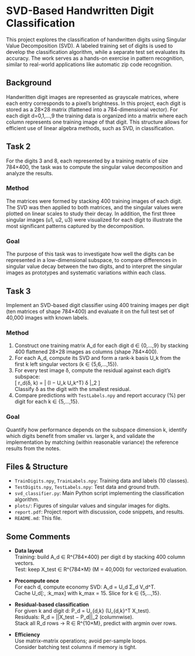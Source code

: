 # SVD-Based Handwritten Digit Classification

This project explores the classification of handwritten digits using Singular Value Decomposition (SVD). A labeled training set of digits is used to develop the classification algorithm, while a separate test set evaluates its accuracy. The work serves as a hands-on exercise in pattern recognition, similar to real-world applications like automatic zip code recognition.

## Background
Handwritten digit images are represented as grayscale matrices, where each entry corresponds to a pixel’s brightness. In this project, each digit is stored as a 28×28 matrix (flattened into a 784-dimensional vector). For each digit d=0,1,…,9 the training data is organized into a matrix where each column represents one training image of that digit. This structure allows for efficient use of linear algebra methods, such as SVD, in classification.

## Task 2
For the digits 3 and 8, each represented by a training matrix of size 784×400, the task was to compute the singular value decomposition and analyze the results.

### Method
The matrices were formed by stacking 400 training images of each digit. The SVD was then applied to both matrices, and the singular values were plotted on linear scales to study their decay. In addition, the first three singular images (u1, u2, u3) were visualized for each digit to illustrate the most significant patterns captured by the decomposition.

### Goal
The purpose of this task was to investigate how well the digits can be represented in a low-dimensional subspace, to compare differences in singular value decay between the two digits, and to interpret the singular images as prototypes and systematic variations within each class.

## Task 3
Implement an SVD-based digit classifier using 400 training images per digit (ten matrices of shape 784×400) and evaluate it on the full test set of 40,000 images with known labels.

### Method
1. Construct one training matrix A_d for each digit d ∈ {0,…,9} by stacking 400 flattened 28×28 images as columns (shape 784×400).  
2. For each A_d, compute its SVD and form a rank-k basis U_k from the first k left singular vectors (k ∈ {5,6,…,15}).  
3. For every test image δ, compute the residual against each digit’s subspace:  
   \[
   r_d(δ, k) = \| (I − U_k U_k^T) δ \|_2
   \]  
   Classify δ as the digit with the smallest residual.  
4. Compare predictions with `TestLabels.npy` and report accuracy (%) per digit for each k ∈ {5,…,15}.  

### Goal
Quantify how performance depends on the subspace dimension k, identify which digits benefit from smaller vs. larger k, and validate the implementation by matching (within reasonable variance) the reference results from the notes.

## Files & Structure
- `TrainDigits.npy`, `TrainLabels.npy`: Training data and labels (10 classes).  
- `TestDigits.npy`, `TestLabels.npy`: Test data and ground truth.  
- `svd_classifier.py`: Main Python script implementing the classification algorithm.  
- `plots/`: Figures of singular values and singular images for digits.  
- `report.pdf`: Project report with discussion, code snippets, and results.  
- `README.md`: This file.  

## Some Comments
- **Data layout**  
  Training: build A_d ∈ R^{784×400} per digit d by stacking 400 column vectors.  
  Test: keep X_test ∈ R^{784×M} (M = 40,000) for vectorized evaluation.  

- **Precompute once**  
  For each d, compute economy SVD: A_d = U_d Σ_d V_d^T.  
  Cache U_d[:, :k_max] with k_max = 15. Slice for k ∈ {5,…,15}.  

- **Residual-based classification**  
  For given k and digit d: P_d = U_{d,k} (U_{d,k}^T X_test).  
  Residuals: R_d = ||X_test − P_d||_2 (columnwise).  
  Stack all R_d rows → R ∈ R^{10×M}, predict with argmin over rows.  

- **Efficiency**  
  Use matrix–matrix operations; avoid per-sample loops.  
  Consider batching test columns if memory is tight.  
